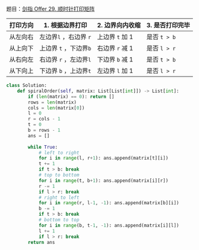题目：[剑指 Offer 29. 顺时针打印矩阵](https://leetcode.cn/problems/shun-shi-zhen-da-yin-ju-zhen-lcof/)

| 打印方向 | 1. 根据边界打印        | 2. 边界向内收缩 | 3. 是否打印完毕 |
| -------- | ---------------------- | --------------- | --------------- |
| 从左向右 | 左边界`l` ，右边界 `r` | 上边界 `t` 加 1 | 是否 `t > b`    |
| 从上向下 | 上边界 `t` ，下边界`b` | 右边界 `r` 减 1 | 是否 `l > r`    |
| 从右向左 | 右边界 `r` ，左边界`l` | 下边界 `b` 减 1 | 是否 `t > b`    |
| 从下向上 | 下边界 `b` ，上边界`t` | 左边界 `l` 加 1 | 是否 `l > r`    |



```python
class Solution:
    def spiralOrder(self, matrix: List[List[int]]) -> List[int]:
        if (len(matrix) == 0): return []
        rows = len(matrix)
        cols = len(matrix[0])
        l = 0
        r = cols - 1
        t = 0
        b = rows - 1
        ans = []
        
        while True:
            # left to right
            for i in range(l, r+1): ans.append(matrix[t][i])
            t += 1
            if t > b: break
            # top to bottom
            for i in range(t, b+1): ans.append(matrix[i][r])
            r -= 1
            if l > r: break
            # right to left
            for i in range(r, l-1, -1): ans.append(matrix[b][i])
            b -= 1
            if t > b: break
            # bottom to top
            for i in range(b, t-1, -1): ans.append(matrix[i][l])
            l += 1
            if l > r: break
        return ans

```

